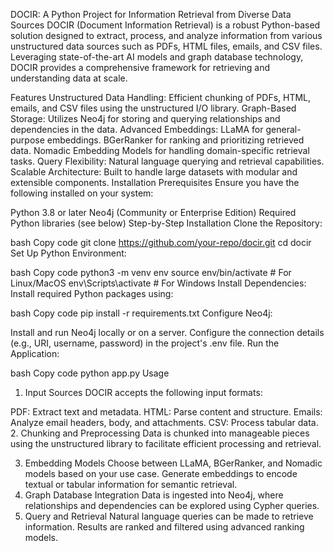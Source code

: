 DOCIR: A Python Project for Information Retrieval from Diverse Data Sources
DOCIR (Document Information Retrieval) is a robust Python-based solution designed to extract, process, and analyze information from various unstructured data sources such as PDFs, HTML files, emails, and CSV files. Leveraging state-of-the-art AI models and graph database technology, DOCIR provides a comprehensive framework for retrieving and understanding data at scale.

Features
Unstructured Data Handling: Efficient chunking of PDFs, HTML, emails, and CSV files using the unstructured I/O library.
Graph-Based Storage: Utilizes Neo4j for storing and querying relationships and dependencies in the data.
Advanced Embeddings:
LLaMA for general-purpose embeddings.
BGerRanker for ranking and prioritizing retrieved data.
Nomadic Embedding Models for handling domain-specific retrieval tasks.
Query Flexibility: Natural language querying and retrieval capabilities.
Scalable Architecture: Built to handle large datasets with modular and extensible components.
Installation
Prerequisites
Ensure you have the following installed on your system:

Python 3.8 or later
Neo4j (Community or Enterprise Edition)
Required Python libraries (see below)
Step-by-Step Installation
Clone the Repository:

bash
Copy code
git clone https://github.com/your-repo/docir.git
cd docir
Set Up Python Environment:

bash
Copy code
python3 -m venv env
source env/bin/activate  # For Linux/MacOS
env\Scripts\activate     # For Windows
Install Dependencies: Install required Python packages using:

bash
Copy code
pip install -r requirements.txt
Configure Neo4j:

Install and run Neo4j locally or on a server.
Configure the connection details (e.g., URI, username, password) in the project's .env file.
Run the Application:

bash
Copy code
python app.py
Usage
1. Input Sources
DOCIR accepts the following input formats:

PDF: Extract text and metadata.
HTML: Parse content and structure.
Emails: Analyze email headers, body, and attachments.
CSV: Process tabular data.
2. Chunking and Preprocessing
Data is chunked into manageable pieces using the unstructured library to facilitate efficient processing and retrieval.

3. Embedding Models
Choose between LLaMA, BGerRanker, and Nomadic models based on your use case.
Generate embeddings to encode textual or tabular information for semantic retrieval.
4. Graph Database Integration
Data is ingested into Neo4j, where relationships and dependencies can be explored using Cypher queries.
5. Query and Retrieval
Natural language queries can be made to retrieve information.
Results are ranked and filtered using advanced ranking models.
